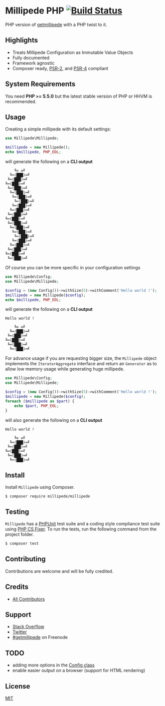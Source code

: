 Millipede PHP [![Build Status](https://travis-ci.org/getmillipede/millipede-php.svg?branch=master)](https://travis-ci.org/getmillipede/millipede-php)
=================

PHP version of [getmillipede](https://github.com/getmillipede/) with a PHP twist to it.

Highlights
-------

- Treats Millipede Configuration as Immutable Value Objects
- Fully documented
- Framework agnostic
- Composer ready, [PSR-2], and [PSR-4] compliant

System Requirements
-------

You need **PHP >= 5.5.0** but the latest stable version of PHP or HHVM is recommended.

Usage
-------

Creating a simple millipede with its default settings:

```php
use Millipede\Millipede;

$millipede = new Millipede();
echo $millipede, PHP_EOL;
```

will generate the following on a **CLI output**

```
    ╚⊙ ⊙╝
  ╚═(███)═╝
 ╚═(███)═╝
╚═(███)═╝
 ╚═(███)═╝
  ╚═(███)═╝
   ╚═(███)═╝
    ╚═(███)═╝
   ╚═(███)═╝
  ╚═(███)═╝
 ╚═(███)═╝
╚═(███)═╝
 ╚═(███)═╝
  ╚═(███)═╝
   ╚═(███)═╝
    ╚═(███)═╝
   ╚═(███)═╝
  ╚═(███)═╝
 ╚═(███)═╝
╚═(███)═╝
 ╚═(███)═╝
```

Of course you can be more specific in your configuration settings

```php
use Millipede\Config;
use Millipede\Millipede;

$config = (new Config())->withSize(5)->withComment('Hello world !');
$millipede = new Millipede($config);
echo $millipede, PHP_EOL;
```

will generate the following on a **CLI output**

```
Hello world !

    ╚⊙ ⊙╝
  ╚═(███)═╝
 ╚═(███)═╝
╚═(███)═╝
 ╚═(███)═╝
  ╚═(███)═╝

```

For advance usage if you are requesting bigger size, the `Millipede` object implements the `IteratorAggregate` interface and return an `Generator` as to allow low memory usage while generating huge millipede.


```php
use Millipede\Config;
use Millipede\Millipede;

$config = (new Config())->withSize(5)->withComment('Hello world !');
$millipede = new Millipede($config);
foreach ($millipede as $part) {
	echo $part, PHP_EOL;
}
```

will also generate the following on a **CLI output**

```
Hello world !

    ╚⊙ ⊙╝
  ╚═(███)═╝
 ╚═(███)═╝
╚═(███)═╝
 ╚═(███)═╝
  ╚═(███)═╝

```

Install
-------

Install `Millipede` using Composer.

```
$ composer require millipede/millipede
```

Testing
-------

`Millipede` has a [PHPUnit](https://phpunit.de) test suite and a coding style compliance test suite using [PHP CS Fixer](http://cs.sensiolabs.org/). To run the tests, run the following command from the project folder.

``` bash
$ composer test
```

Contributing
-------

Contributions are welcome and will be fully credited.

Credits
-------

- [All Contributors](https://github.com/getmillipede/millipede-php/graphs/contributors)

Support
-------

* [Stack Overflow](http://stackoverflow.com/questions/tagged/millipede)
* [Twitter](https://twitter.com/getmillipede)
* [#getmillipede](http://webchat.freenode.net?channels=%23getmillipede&uio=d4) on Freenode

TODO
-------

* adding more options in the [Config class](src/Config.php)
* enable easier output on a browser (support for HTML rendering)

License
-------

[MIT](LICENSE)


[PSR-2]: http://www.php-fig.org/psr/psr-2/
[PSR-4]: http://www.php-fig.org/psr/psr-4/
